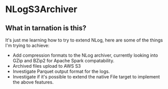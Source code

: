 # NLogS3Archiver

## What in tarnation is this?

It's just me learning how to try to extend NLog, here are some of the things I'm trying to achieve:

* Add compression formats to the NLog archiver, currently looking into GZip and BZip2 for Apache Spark compatability.
* Archived files upload to AWS S3
* Investigate Parquet output format for the logs.
* Investigate if it's possible to extend the native File target to implement the above features.
